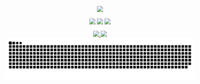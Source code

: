 <p align="center">
    
<!--   <img src="https://pictshare.net/h4fgbc.png"> -->
    
  <img src="https://pictshare.net/mhzafc.png">
    
    
</p>

<p align="center">

<!--   <a href="https://github.com/ziadOUA">
    <img src="https://img.shields.io/badge/GITHUB-eee?style=for-the-badge&logo=github&logoColor=000000">
  </a> -->
  
  
  
<!--   <img src="https://img.shields.io/badge/html5-e34c26?style=for-the-badge&logo=html5&logoColor=white">
  <img src="https://img.shields.io/badge/css3-2965f1?style=for-the-badge&logo=css3&logoColor=white">
  <img src="https://img.shields.io/badge/markdown-000?style=for-the-badge&logo=markdown&logoColor=white">
  <img src="https://img.shields.io/badge/python-3670A0?style=for-the-badge&logo=python&logoColor=ffdd54">
  <img src="https://img.shields.io/badge/figma-F24E1E?style=for-the-badge&logo=figma&logoColor=white"> -->
  <img src="https://img.shields.io/badge/pycharm-143?style=for-the-badge&logo=pycharm&logoColor=white&color=black">
<!--   <img src="https://img.shields.io/badge/IntelliJIDEA-000?style=for-the-badge&logo=intellij-idea&logoColor=white"> -->
  <img src="https://img.shields.io/badge/Firefox-FF7139?style=for-the-badge&logo=Firefox-Browser&logoColor=white">
<!--   <img src="https://img.shields.io/badge/Atom-66595C?style=for-the-badge&logo=atom&logoColor=white"> -->
  <img src="https://img.shields.io/badge/Windows-0078D6?style=for-the-badge&logo=windows&logoColor=white">
  
</p>

<p align="center">

  <a href="https://github.com/ziadOUA">
    <img src="https://skillicons.dev/icons?i=github">
  </a>
  
  <img src="https://skillicons.dev/icons?i=html,css,markdown,python,figma,idea,atom">
  
  <img src="https://github.com/ziadOUA/ziadOUA/blob/output/github-contribution-grid-snake.svg"/>
  
</p>



